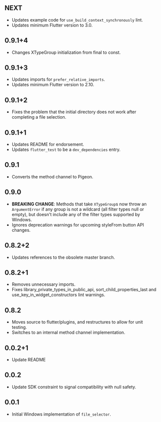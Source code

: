 ## NEXT

* Updates example code for `use_build_context_synchronously` lint.
* Updates minimum Flutter version to 3.0.

## 0.9.1+4

* Changes XTypeGroup initialization from final to const.

## 0.9.1+3

* Updates imports for `prefer_relative_imports`.
* Updates minimum Flutter version to 2.10.

## 0.9.1+2

* Fixes the problem that the initial directory does not work after completing a file selection.

## 0.9.1+1

* Updates README for endorsement.
* Updates `flutter_test` to be a `dev_dependencies` entry.

## 0.9.1

* Converts the method channel to Pigeon.

## 0.9.0

* **BREAKING CHANGE**: Methods that take `XTypeGroup`s now throw an
  `ArgumentError` if any group is not a wildcard (all filter types null or
  empty), but doesn't include any of the filter types supported by Windows.
* Ignores deprecation warnings for upcoming styleFrom button API changes.

## 0.8.2+2

* Updates references to the obsolete master branch.

## 0.8.2+1

* Removes unnecessary imports.
* Fixes library_private_types_in_public_api, sort_child_properties_last and use_key_in_widget_constructors
  lint warnings.

## 0.8.2

* Moves source to flutter/plugins, and restructures to allow for unit testing.
* Switches to an internal method channel implementation.

## 0.0.2+1

* Update README

## 0.0.2

* Update SDK constraint to signal compatibility with null safety.

## 0.0.1

* Initial Windows implementation of `file_selector`.
